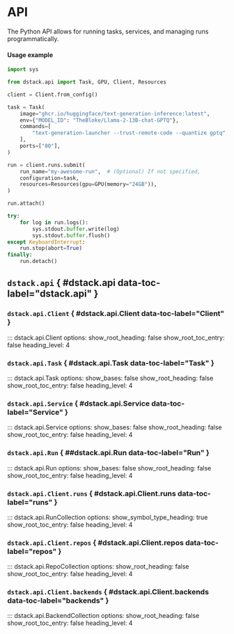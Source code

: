 # API

The Python API allows for running tasks, services, and managing runs programmatically.

#### Usage example

```python
import sys

from dstack.api import Task, GPU, Client, Resources

client = Client.from_config()

task = Task(
    image="ghcr.io/huggingface/text-generation-inference:latest",
    env={"MODEL_ID": "TheBloke/Llama-2-13B-chat-GPTQ"},
    commands=[
        "text-generation-launcher --trust-remote-code --quantize gptq",
    ],
    ports=["80"],
)

run = client.runs.submit(
    run_name="my-awesome-run",  # (Optional) If not specified, 
    configuration=task,
    resources=Resources(gpu=GPU(memory="24GB")),
)

run.attach()

try:
    for log in run.logs():
        sys.stdout.buffer.write(log)
        sys.stdout.buffer.flush()
except KeyboardInterrupt:
    run.stop(abort=True)
finally:
    run.detach()
```

## `dstack.api` { #dstack.api data-toc-label="dstack.api" }

### `dstack.api.Client` { #dstack.api.Client data-toc-label="Client" }

::: dstack.api.Client
    options:
      show_root_heading: false
      show_root_toc_entry: false
      heading_level: 4

### `dstack.api.Task` { #dstack.api.Task data-toc-label="Task" }

::: dstack.api.Task
    options:
      show_bases: false
      show_root_heading: false
      show_root_toc_entry: false
      heading_level: 4

### `dstack.api.Service`  { #dstack.api.Service data-toc-label="Service" }

::: dstack.api.Service
    options:
      show_bases: false
      show_root_heading: false
      show_root_toc_entry: false
      heading_level: 4

### `dstack.api.Run` { ##dstack.api.Run data-toc-label="Run" }

::: dstack.api.Run
    options:
      show_bases: false
      show_root_heading: false
      show_root_toc_entry: false
      heading_level: 4

### `dstack.api.Client.runs` { #dstack.api.Client.runs data-toc-label="runs" }

::: dstack.api.RunCollection
    options:
      show_symbol_type_heading: true
      show_root_toc_entry: false
      heading_level: 4

### `dstack.api.Client.repos` { #dstack.api.Client.repos data-toc-label="repos" }

::: dstack.api.RepoCollection
    options:
      show_root_heading: false
      show_root_toc_entry: false
      heading_level: 4

### `dstack.api.Client.backends` { #dstack.api.Client.backends data-toc-label="backends" }

::: dstack.api.BackendCollection
    options:
      show_root_heading: false
      show_root_toc_entry: false
      heading_level: 4

<style>
.doc-heading .highlight {
    /* TODO pick color */
    --md-code-hl-name-color: var(--md-typeset-color);
    --md-code-hl-constant-color: var(--md-typeset-color);
}
</style>